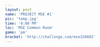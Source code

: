 ```yaml
---
layout: post
name: 'PROJECT MSE #1'
pic: 'temp.jpg'
time: '6:00 PM'
loc: 'MSE Common Room'
game: 'pm'
bracket: 'http://challonge.com/mse150602'
---
```

